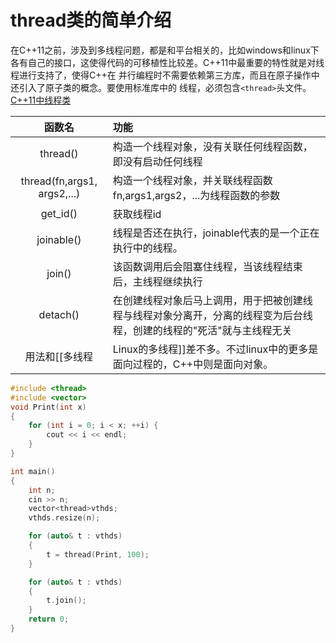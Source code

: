 # thread类的简单介绍
在C++11之前，涉及到多线程问题，都是和平台相关的，比如windows和linux下各有自己的接口，这使得代码的可移植性比较差。C++11中最重要的特性就是对线程进行支持了，使得C++在 并行编程时不需要依赖第三方库，而且在原子操作中还引入了原子类的概念。要使用标准库中的 
线程，必须包含`<thread>`头文件。
[C++11中线程类](http://www.cplusplus.com/reference/thread/thread/?kw=thread)

| 函数名|功能|
|:-:|:-|
 |thread()|构造一个线程对象，没有关联任何线程函数，即没有启动任何线程|
|thread(fn,args1, args2,...)|构造一个线程对象，并关联线程函数fn,args1,args2，...为线程函数的参数|
|get_id()|获取线程id|
|joinable()|线程是否还在执行，joinable代表的是一个正在执行中的线程。|
|join()|该函数调用后会阻塞住线程，当该线程结束后，主线程继续执行|
|detach()|在创建线程对象后马上调用，用于把被创建线程与线程对象分离开，分离的线程变为后台线程，创建的线程的"死活"就与主线程无关|
用法和[[多线程|Linux的多线程]]差不多。不过linux中的更多是面向过程的，C++中则是面向对象。
```cpp
#include <thread>
#include <vector>
void Print(int x)
{
	for (int i = 0; i < x; ++i) {
		cout << i << endl;
	}
}

int main()
{
	int n;
	cin >> n;
	vector<thread>vthds;
	vthds.resize(n);

	for (auto& t : vthds)
	{
		t = thread(Print, 100);
	}

	for (auto& t : vthds)
	{
		t.join();
	}
	return 0;
}
```